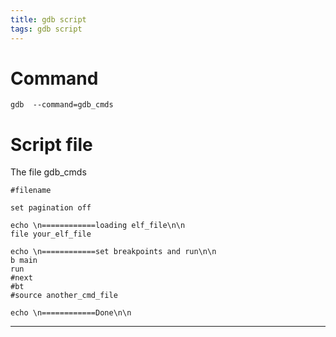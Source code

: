 ```yaml
---
title: gdb script
tags: gdb script
---
```


# Command 

```shell
gdb  --command=gdb_cmds
```



# Script file

The file gdb_cmds

```shell
#filename

set pagination off

echo \n============loading elf_file\n\n
file your_elf_file

echo \n============set breakpoints and run\n\n
b main
run
#next
#bt
#source another_cmd_file

echo \n============Done\n\n
```

<!--more-->

---



